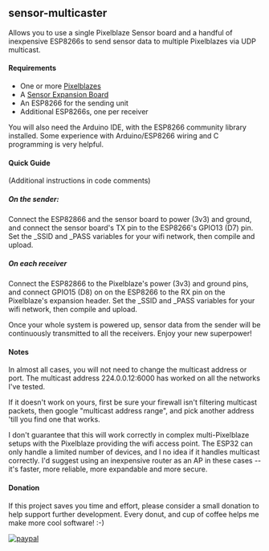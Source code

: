 ## sensor-multicaster

Allows you to use a single Pixelblaze Sensor board and a handful of inexpensive ESP8266s to send
sensor data to multiple Pixelblazes via UDP multicast.  

#### Requirements
- One or more [Pixelblazes](https://electromage.com/pixelblaze)
- A [Sensor Expansion Board](https://shop.electromage.com/products/pixelblaze-sensor-expansion-board)
- An ESP8266 for the sending unit
- Additional ESP8266s, one per receiver

You will also need the Arduino IDE, with the ESP8266 community library installed. Some
experience with Arduino/ESP8266 wiring and C programming is very helpful. 
 
#### Quick Guide

(Additional instructions in code comments)

##### On the sender:
 Connect the ESP82866 and the sensor board to power (3v3) and ground, and connect the sensor board's
 TX pin to the ESP8266's GPIO13 (D7) pin. Set the _SSID and _PASS variables for your wifi network, then
 compile and upload.
 
##### On each receiver 
Connect the ESP82866 to the Pixelblaze's power (3v3) and ground pins, and connect GPIO15 (D8) on
on the ESP8266 to the RX pin on the Pixelblaze's expansion header. Set the _SSID and _PASS variables for your wifi network, then compile and upload.

Once your whole system is powered up, sensor data from the sender will be continuously transmitted to all the receivers. Enjoy your new superpower!

#### Notes
In almost all cases, you will not need to change the multicast address or port.  The multicast address 224.0.0.12:6000 has
worked on all the networks I've tested. 

If it doesn't work on yours, first be sure your firewall isn't filtering multicast packets, then
google "multicast address range",  and pick another address 'till you find one that works.

I don't guarantee that this will work correctly in complex multi-Pixelblaze setups with the Pixelblaze providing the wifi access point.  The ESP32 can only
handle a limited number of devices, and I no idea if it handles multicast correctly.  I'd suggest using an inexpensive 
router as an AP in these cases -- it's faster, more reliable, more expandable and more secure. 

#### Donation
If this project saves you time and effort, please consider a small donation to help support further development.
Every donut, and cup of coffee helps me make more cool software!  :-)

[![paypal](https://www.paypalobjects.com/en_US/i/btn/btn_donateCC_LG.gif)](https://www.paypal.com/donate/?hosted_button_id=YM9DKUT5V34G8)

